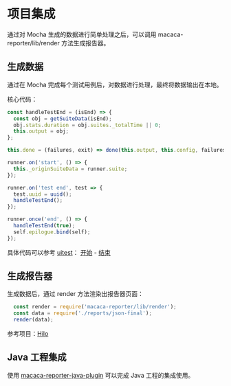 # 项目集成

通过对 Mocha 生成的数据进行简单处理之后，可以调用 macaca-reporter/lib/render 方法生成报告器。

## 生成数据

通过在 Mocha 完成每个测试用例后，对数据进行处理，最终将数据输出在本地。

核心代码：

```javascript
const handleTestEnd = (isEnd) => {
  const obj = getSuiteData(isEnd);
  obj.stats.duration = obj.suites._totalTime || 0;
  this.output = obj;
};

this.done = (failures, exit) => done(this.output, this.config, failures, exit);

runner.on('start', () => {
  this._originSuiteData = runner.suite;
});

runner.on('test end', test => {
  test.uuid = uuid();
  handleTestEnd();
});

runner.once('end', () => {
  handleTestEnd(true);
  self.epilogue.bind(self);
});
```

具体代码可以参考 [uitest](https://github.com/macacajs/uitest)：
[开始](https://github.com/macacajs/uitest/blob/master/mocha.js#L3816) - [结束](https://github.com/macacajs/uitest/blob/master/mocha.js#L4083)

## 生成报告器

生成数据后，通过 render 方法渲染出报告器页面：

```javascript
  const render = require('macaca-reporter/lib/render');
  const data = require('./reports/json-final');
  render(data);
```

参考项目：[Hilo](https://github.com/hiloteam/Hilo/blob/dev/gulpfile.js#L287)

## Java 工程集成

使用 [macaca-reporter-java-plugin](//github.com/macacajs/macaca-reporter-java-plugin) 可以完成 Java 工程的集成使用。